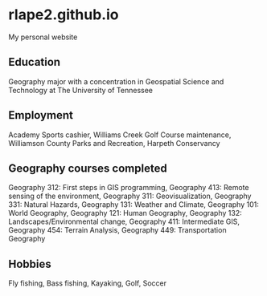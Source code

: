 # rlape2.github.io
My personal website 

## Education
Geography major with a concentration in Geospatial Science and Technology at The University of Tennessee


## Employment
Academy Sports cashier, 
Williams Creek Golf Course maintenance,
Williamson County Parks and Recreation,
Harpeth Conservancy

## Geography courses completed
Geography 312: First steps in GIS programming, 
Geography 413: Remote sensing of the environment, 
Geography 311: Geovisualization, 
Geography 331: Natural Hazards, 
Geography 131: Weather and Climate, 
Geography 101: World Geography, 
Geography 121: Human Geography, 
Geography 132: Landscapes/Environmental change,
Geography 411: Intermediate GIS,
Geography 454: Terrain Analysis,
Geography 449: Transportation Geography

## Hobbies
Fly fishing,
Bass fishing,
Kayaking,
Golf,
Soccer

